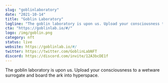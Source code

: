 ```yaml
---
slug: "goblinlaboratory"
date: "2021-10-14"
title: "Goblin Laboratory"
logline: "The goblin laboratory is upon us. Upload your consciousness to a wetware surrogate and board the ark into hyperspace."
cta: "https://goblinlab.io/#/"
logo: /img/goblin.png
category: nft
status: live
website: https://goblinlab.io/#/
twitter: https://twitter.com/GoblinLabNFT
discord: https://discord.com/invite/12A3bcDE1f
---
```


The goblin laboratory is upon us. Upload your consciousness to a wetware surrogate and board the ark into hyperspace.
